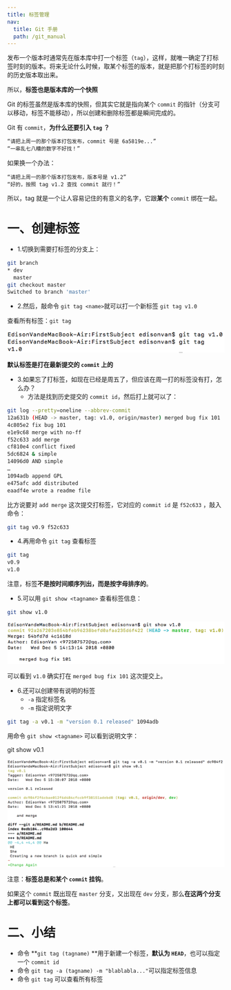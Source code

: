 ```yaml
---
title: 标签管理
nav:
  title: Git 手册
  path: /git_manual
---
```


发布一个版本时通常先在版本库中打一个标签（`tag`），这样，就唯一确定了打标签时刻的版本。将来无论什么时候，取某个标签的版本，就是把那个打标签的时刻的历史版本取出来。

所以，**标签也是版本库的一个快照**

Git 的标签虽然是版本库的快照，但其实它就是指向某个 `commit` 的指针（分支可以移动，标签不能移动），所以创建和删除标签都是瞬间完成的。

Git 有 `commit`，**为什么还要引入 `tag` ？**

```bash
“请把上周一的那个版本打包发布，commit 号是 6a5819e...”
“一串乱七八糟的数字不好找！”
```

如果换一个办法：

```
“请把上周一的那个版本打包发布，版本号是 v1.2”
“好的，按照 tag v1.2 查找 commit 就行！”
```

所以，tag 就是一个让人容易记住的有意义的名字，它跟**某个** `commit` 绑在一起。

# 一、创建标签

- 1.切换到需要打标签的分支上：

```bash
git branch
* dev
  master
git checkout master
Switched to branch 'master'
```

- 2.然后，敲命令 `git tag <name>`就可以打一个新标签 `git tag v1.0`

查看所有标签：`git tag`

![16-1](../../assets/16-1.png)

**默认标签是打在最新提交的 `commit` 上的**

- 3.如果忘了打标签，如现在已经是周五了，但应该在周一打的标签没有打，怎么办？
  - 方法是找到历史提交的 `commit id`，然后打上就可以了：

```bash
git log --pretty=oneline --abbrev-commit
12a631b (HEAD -> master, tag: v1.0, origin/master) merged bug fix 101
4c805e2 fix bug 101
e1e9c68 merge with no-ff
f52c633 add merge
cf810e4 conflict fixed
5dc6824 & simple
14096d0 AND simple
…
1094adb append GPL
e475afc add distributed
eaadf4e wrote a readme file
```

比方说要对 `add merge` 这次提交打标签，它对应的 `commit id` 是 `f52c633` ，敲入命令：

```bash
git tag v0.9 f52c633
```

- 4.再用命令 `git tag` 查看标签

```bash
git tag
v0.9
v1.0
```

注意，标签**不是按时间顺序列出，而是按字母排序的**。

- 5.可以用 `git show <tagname>` 查看标签信息：

```bash
git show v1.0
```

![16-2](../../assets/16-2.png)

可以看到 `v1.0` 确实打在 `merged bug fix 101` 这次提交上。

- 6.还可以创建带有说明的标签
  - `-a` 指定标签名
  - `-m` 指定说明文字

```bash
git tag -a v0.1 -m "version 0.1 released" 1094adb
```

用命令 `git show <tagname>` 可以看到说明文字：

git show v0.1

![16-3](../../assets/16-3.png)

注意：**标签总是和某个 `commit` 挂钩**。

如果这个 `commit` 既出现在 `master` 分支，又出现在 `dev` 分支，那么**在这两个分支上都可以看到这个标签**。

# 二、小结

- 命令 **`git tag (tagname)` **用于新建一个标签，**默认为 `HEAD`**，也可以指定一个 `commit id`
- 命令 `git tag -a (tagname) -m "blablabla..."`可以指定标签信息
- 命令 `git tag` 可以查看所有标签
